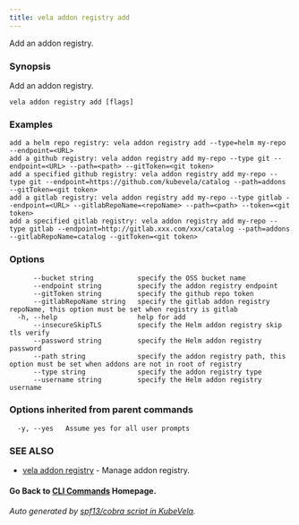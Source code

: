 ```yaml
---
title: vela addon registry add
---
```


Add an addon registry.

### Synopsis

Add an addon registry.

```
vela addon registry add [flags]
```

### Examples

```
add a helm repo registry: vela addon registry add --type=helm my-repo --endpoint=<URL>
add a github registry: vela addon registry add my-repo --type git --endpoint=<URL> --path=<path> --gitToken=<git token>
add a specified github registry: vela addon registry add my-repo --type git --endpoint=https://github.com/kubevela/catalog --path=addons --gitToken=<git token>
add a gitlab registry: vela addon registry add my-repo --type gitlab --endpoint=<URL> --gitlabRepoName=<repoName> --path=<path> --token=<git token>
add a specified gitlab registry: vela addon registry add my-repo --type gitlab --endpoint=http://gitlab.xxx.com/xxx/catalog --path=addons --gitlabRepoName=catalog --gitToken=<git token>
```

### Options

```
      --bucket string           specify the OSS bucket name
      --endpoint string         specify the addon registry endpoint
      --gitToken string         specify the github repo token
      --gitlabRepoName string   specify the gitlab addon registry repoName, this option must be set when registry is gitlab
  -h, --help                    help for add
      --insecureSkipTLS         specify the Helm addon registry skip tls verify
      --password string         specify the Helm addon registry password
      --path string             specify the addon registry path, this option must be set when addons are not in root of registry
      --type string             specify the addon registry type
      --username string         specify the Helm addon registry username
```

### Options inherited from parent commands

```
  -y, --yes   Assume yes for all user prompts
```

### SEE ALSO

* [vela addon registry](vela_addon_registry)	 - Manage addon registry.

#### Go Back to [CLI Commands](vela) Homepage.


###### Auto generated by [spf13/cobra script in KubeVela](https://github.com/kubevela/kubevela/tree/master/hack/docgen).
